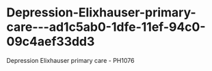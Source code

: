 # Depression-Elixhauser-primary-care---ad1c5ab0-1dfe-11ef-94c0-09c4aef33dd3
Depression Elixhauser primary care - PH1076
